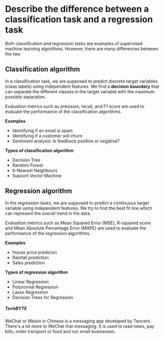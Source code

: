 # Describe the difference between a classification task and a regression task

Both classification and regression tasks are examples of supervised machine learning algorithms. However, there are many differences between the two.

## Classification algorithm
In a classification task, we are supposed to predict discrete target variables (class labels) using independent features. We find a **decision boundary** that can separate the different classes in the target variable with the maximum possible separation.

Evaluation metrics such as precision, recall, and F1 score are used  to evaluate the performance of the classification algorithms.

**Examples** 
- Identifying if an email is spam
- Identifying if a customer will churn
- Sentiment analysis: Is feedback positive or negative?

**Types of classification algorithm**
- Decision Tree
- Random Forest
- K-Nearest Neighbours
- Supoort Vector Machine

## Regression algorithm
In the regression tasks, we are supposed to predict a continuous target variable using independent features. We try to find the best fit line which can represent the overall trend in the data.

Evaluation metrics such as Mean Squared Error (MSE), R-squared score and  Mean Absolute Percentage Error (MAPE) are used to evaluate the performance of the regression algorithms.

**Examples**
- House price predicion
- Rainfall prediction
- Sales prediction

**Types of regression algorithm**
- Linear Regression
- Polynomial Regression
- Lasso Regression
- Decision Trees for Regression

##### TechBYTE  
WeChat or Weixin in Chinese is a messaging app developed by Tencent. There's a lot more to WeChat that messaging. It is used to read news, pay bills, order transport or food and run small businesses. 